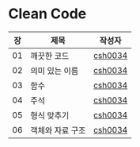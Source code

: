 # Clean Code

|장|제목|작성자|
|---|---|---|
|01|깨끗한 코드|[csh0034](https://github.com/csh0034/read-books-for-programmers/blob/main/Clean%20Code/01.%20%EA%B9%A8%EB%81%97%ED%95%9C%20%EC%BD%94%EB%93%9C/csh0034.md)|
|02|의미 있는 이름|[csh0034](https://github.com/csh0034/read-books-for-programmers/blob/main/Clean%20Code/02.%20%EC%9D%98%EB%AF%B8%20%EC%9E%88%EB%8A%94%20%EC%9D%B4%EB%A6%84/csh0034.md)|
|03|함수|[csh0034](https://github.com/csh0034/read-books-for-programmers/blob/main/Clean%20Code/03.%20%ED%95%A8%EC%88%98/csh0034.md)|
|04|주석|[csh0034](https://github.com/csh0034/read-books-for-programmers/blob/main/Clean%20Code/04.%20%EC%A3%BC%EC%84%9D/csh0034.md)|
|05|형식 맞추기|[csh0034](https://github.com/csh0034/read-books-for-programmers/blob/main/Clean%20Code/05.%20%ED%98%95%EC%8B%9D%20%EB%A7%9E%EC%B6%94%EA%B8%B0/csh0034.md)|
|06|객체와 자료 구조|[csh0034](https://github.com/csh0034/read-books-for-programmers/blob/main/Clean%20Code/06.%20%EA%B0%9D%EC%B2%B4%EC%99%80%20%EC%9E%90%EB%A3%8C%20%EA%B5%AC%EC%A1%B0/csh0034.md)|